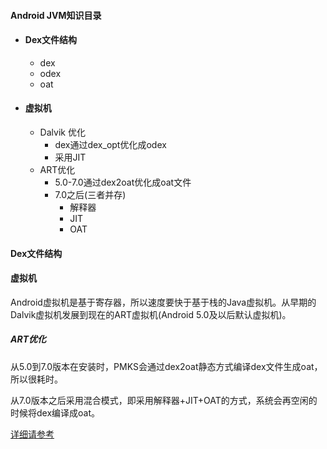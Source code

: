 #### Android JVM知识目录

* #### Dex文件结构

  * dex
  * odex
  * oat

* #### 虚拟机

  * Dalvik 优化
    * dex通过dex_opt优化成odex
    * 采用JIT
  * ART优化
    * 5.0-7.0通过dex2oat优化成oat文件
    * 7.0之后(三者并存)
      * 解释器
      * JIT
      * OAT

#### <span id="dex">Dex文件结构</span>

#### <span id="jvm">虚拟机</span>

Android虚拟机是基于寄存器，所以速度要快于基于栈的Java虚拟机。从早期的Dalvik虚拟机发展到现在的ART虚拟机(Android 5.0及以后默认虚拟机)。

##### ART优化

从5.0到7.0版本在安装时，PMKS会通过dex2oat静态方式编译dex文件生成oat，所以很耗时。

从7.0版本之后采用混合模式，即采用解释器+JIT+OAT的方式，系统会再空闲的时候将dex编译成oat。

[详细请参考](https://www.jianshu.com/p/bcc4a9209ef5)










